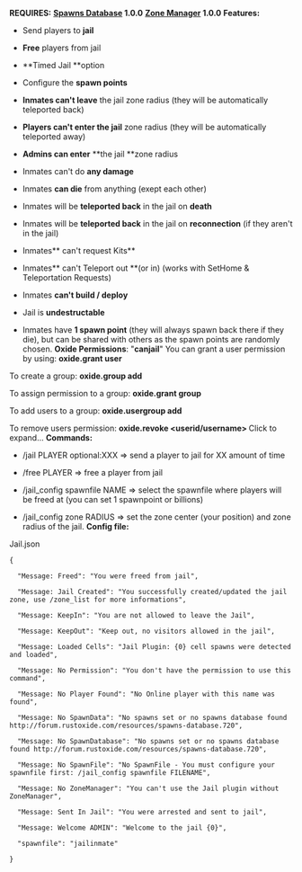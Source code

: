**REQUIRES:**
****[Spawns Database](http://oxidemod.org/plugins/spawns-database.952/) 1.0.0****
****[Zone Manager](http://oxidemod.org/plugins/zone-manager.943/) 1.0.0****
**Features:**

- Send players to **jail**

- **Free** players from jail

- **Timed Jail **option

- Configure the **spawn points**

- **Inmates can't leave** the jail zone radius (they will be automatically teleported back)

- **Players can't enter the jail** zone radius (they will be automatically teleported away)

- **Admins can enter** **the jail **zone radius

- Inmates can't do **any damage**

- Inmates **can die** from anything (exept each other)

- Inmates will be **teleported back** in the jail on **death**

- Inmates will be **teleported back** in the jail on **reconnection** (if they aren't in the jail)

- Inmates** can't request Kits**

- Inmates** can't Teleport out **(or in) (works with SetHome & Teleportation Requests)

- Inmates **can't build / deploy**

- Jail is **undestructable**

- Inmates have **1 spawn point** (they will always spawn back there if they die), but can be shared with others as the spawn points are randomly chosen.
**Oxide Permissions**: "**canjail**"
You can grant a user permission by using:
**oxide.grant user <username> <permission>**

To create a group:
**oxide.group add <groupname>**

To assign permission to a group:
**oxide.grant group <groupname> <permission>**

To add users to a group:
**oxide.usergroup add <username> <groupname>**

To remove users permission:
**oxide.revoke <userid/username> <group> <permission>**
Click to expand...
**Commands:**

- /jail PLAYER optional:XXX => send a player to jail for XX amount of time

- /free PLAYER => free a player from jail

- /jail_config spawnfile NAME => select the spawnfile where players will be freed at (you can set 1 spawnpoint or billions)

- /jail_config zone RADIUS => set the zone center (your position) and zone radius of the jail.
**Config file:**

Jail.json

````
{

  "Message: Freed": "You were freed from jail",

  "Message: Jail Created": "You successfully created/updated the jail zone, use /zone_list for more informations",

  "Message: KeepIn": "You are not allowed to leave the Jail",

  "Message: KeepOut": "Keep out, no visitors allowed in the jail",

  "Message: Loaded Cells": "Jail Plugin: {0} cell spawns were detected and loaded",

  "Message: No Permission": "You don't have the permission to use this command",

  "Message: No Player Found": "No Online player with this name was found",

  "Message: No SpawnData": "No spawns set or no spawns database found http://forum.rustoxide.com/resources/spawns-database.720",

  "Message: No SpawnDatabase": "No spawns set or no spawns database found http://forum.rustoxide.com/resources/spawns-database.720",

  "Message: No SpawnFile": "No SpawnFile - You must configure your spawnfile first: /jail_config spawnfile FILENAME",

  "Message: No ZoneManager": "You can't use the Jail plugin without ZoneManager",

  "Message: Sent In Jail": "You were arrested and sent to jail",

  "Message: Welcome ADMIN": "Welcome to the jail {0}",

  "spawnfile": "jailinmate"

}
````